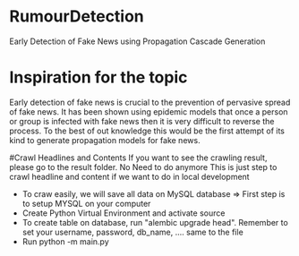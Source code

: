 # RumourDetection
Early Detection of Fake News using Propagation Cascade Generation

# Inspiration for the topic
Early detection of fake news is crucial to the prevention of pervasive spread of fake news.
It has been shown using epidemic models that once a person or group is infected with fake news then it is very difficult to reverse the process.
To the best of out knowledge this would be the first attempt of its kind to generate propagation models for fake news.

#Crawl Headlines and Contents
If you want to see the crawling result, please go to the result folder. No Need to do anymore
This is just step to crawl headline and content if we want to do in local development 
+ To craw easily, we will save all data on MySQL database => First step is to setup MYSQL on your computer
+ Create Python Virtual Environment and activate source
+ To create table on database, run "alembic upgrade head". Remember to set your username, password, db_name, .... same to the file
+ Run python -m main.py


